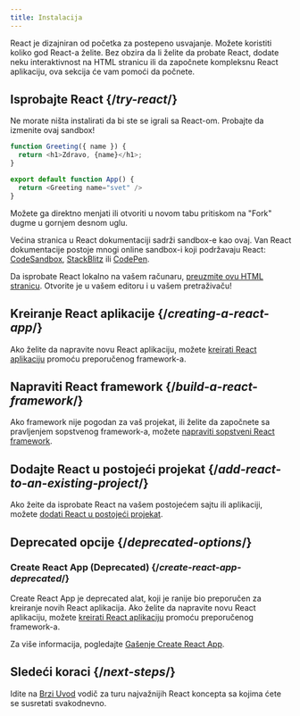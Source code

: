 ```yaml
---
title: Instalacija
---
```


<Intro>

React je dizajniran od početka za postepeno usvajanje. Možete koristiti koliko god React-a želite. Bez obzira da li želite da probate React, dodate neku interaktivnost na HTML stranicu ili da započnete kompleksnu React aplikaciju, ova sekcija će vam pomoći da počnete.

</Intro>

## Isprobajte React {/*try-react*/}

Ne morate ništa instalirati da bi ste se igrali sa React-om. Probajte da izmenite ovaj sandbox!

<Sandpack>

```js
function Greeting({ name }) {
  return <h1>Zdravo, {name}</h1>;
}

export default function App() {
  return <Greeting name="svet" />
}
```

</Sandpack>

Možete ga direktno menjati ili otvoriti u novom tabu pritiskom na "Fork" dugme u gornjem desnom uglu.

Većina stranica u React dokumentaciji sadrži sandbox-e kao ovaj. Van React dokumentacije postoje mnogi online sandbox-i koji podržavaju React: [CodeSandbox](https://codesandbox.io/s/new), [StackBlitz](https://stackblitz.com/fork/react) ili [CodePen](https://codepen.io/pen?template=QWYVwWN).

Da isprobate React lokalno na vašem računaru, [preuzmite ovu HTML stranicu](https://gist.githubusercontent.com/gaearon/0275b1e1518599bbeafcde4722e79ed1/raw/db72dcbf3384ee1708c4a07d3be79860db04bff0/example.html). Otvorite je u vašem editoru i u vašem pretraživaču!

## Kreiranje React aplikacije {/*creating-a-react-app*/}

Ako želite da napravite novu React aplikaciju, možete [kreirati React aplikaciju](/learn/creating-a-react-app) promoću preporučenog framework-a.

## Napraviti React framework {/*build-a-react-framework*/}

Ako framework nije pogodan za vaš projekat, ili želite da započnete sa pravljenjem sopstvenog framework-a, možete [napraviti sopstveni React framework](/learn/building-a-react-framework).

## Dodajte React u postojeći projekat {/*add-react-to-an-existing-project*/}

Ako žeite da isprobate React na vašem postojećem sajtu ili aplikaciji, možete [dodati React u postojeći projekat](/learn/add-react-to-an-existing-project).

## Deprecated opcije {/*deprecated-options*/}

### Create React App (Deprecated) {/*create-react-app-deprecated*/}

Create React App je deprecated alat, koji je ranije bio preporučen za kreiranje novih React aplikacija. Ako želite da napravite novu React aplikaciju, možete [kreirati React aplikaciju](/learn/creating-a-react-app) promoću preporučenog framework-a.

Za više informacija, pogledajte [Gašenje Create React App](/blog/2025/02/14/sunsetting-create-react-app).

## Sledeći koraci {/*next-steps*/}

Idite na [Brzi Uvod](/learn) vodič za turu najvažnijih React koncepta sa kojima ćete se susretati svakodnevno.
